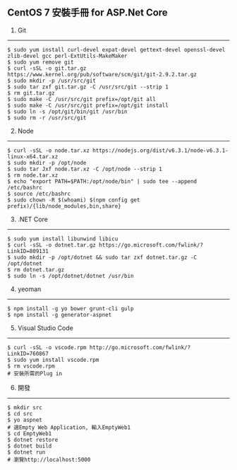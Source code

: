CentOS 7 安裝手冊 for ASP.Net Core
-------------------------------------
1. Git
------------------------------------
```
$ sudo yum install curl-devel expat-devel gettext-devel openssl-devel zlib-devel gcc perl-ExtUtils-MakeMaker
$ sudo yum remove git
$ curl -sSL -o git.tar.gz https://www.kernel.org/pub/software/scm/git/git-2.9.2.tar.gz
$ sudo mkdir -p /usr/src/git
$ sudo tar zxf git.tar.gz -C /usr/src/git --strip 1
$ rm git.tar.gz
$ sudo make -C /usr/src/git prefix=/opt/git all
$ sudo make -C /usr/src/git prefix=/opt/git install
$ sudo ln -s /opt/git/bin/git /usr/bin
$ sudo rm -r /usr/src/git
```
2. Node
-------------------------------------------------
```
$ curl -sSL -o node.tar.xz https://nodejs.org/dist/v6.3.1/node-v6.3.1-linux-x64.tar.xz
$ sudo mkdir -p /opt/node
$ sudo tar Jxf node.tar.xz -C /opt/node --strip 1
$ rm node.tar.xz
$ echo "export PATH=$PATH:/opt/node/bin" | sudo tee --append /etc/bashrc
$ source /etc/bashrc
$ sudo chown -R $(whoami) $(npm config get prefix)/{lib/node_modules,bin,share}
```
3. .NET Core
----------------------------------------------------
```
$ sudo yum install libunwind libicu
$ curl -sSL -o dotnet.tar.gz https://go.microsoft.com/fwlink/?LinkID=809131
$ sudo mkdir -p /opt/dotnet && sudo tar zxf dotnet.tar.gz -C /opt/dotnet
$ rm dotnet.tar.gz
$ sudo ln -s /opt/dotnet/dotnet /usr/bin
```
4. yeoman
-------------------------------------------------------
```
$ npm install -g yo bower grunt-cli gulp
$ npm install -g generator-aspnet
```
5. Visual Studio Code
--------------------------------------------------------
```
$ curl -sSL -o vscode.rpm http://go.microsoft.com/fwlink/?LinkID=760867
$ sudo yum install vscode.rpm
$ rm vscode.rpm
# 安裝所需的Plug in
```
6. 開發
-----------------------------------------------------------
```
$ mkdir src
$ cd src
$ yo aspnet
# 選Empty Web Application, 輸入EmptyWeb1
$ cd EmptyWeb1
$ dotnet restore
$ dotnet build
$ dotnet run
# 瀏覽http://localhost:5000
```
